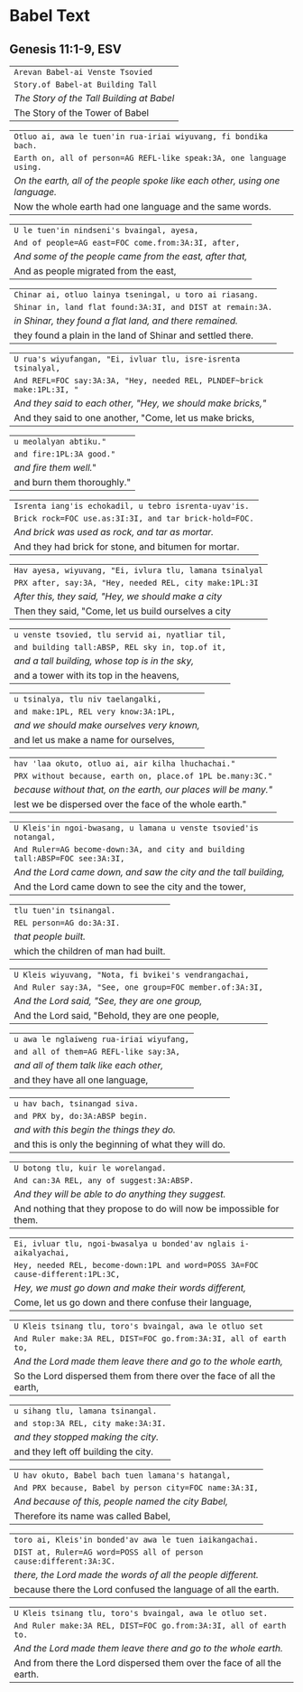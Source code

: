 # Babel Text

## Genesis 11:1-9, ESV

| |
|---|
| ``` Arevan Babel-ai Venste Tsovied ``` |
| ``` Story.of Babel-at Building Tall ``` |
| _The Story of the Tall Building at Babel_ |
| The Story of the Tower of Babel |

| |
|---|
| ```Otluo ai, awa le tuen'in rua-iriai wiyuvang, fi bondika bach.``` |
| ```Earth on, all of person=AG REFL-like speak:3A, one language using.``` |
| _On the earth, all of the people spoke like each other, using one language._ |
| Now the whole earth had one language and the same words. |

| |
|---|
| ``` U le tuen'in nindseni's bvaingal, ayesa, ``` |
| ``` And of people=AG east=FOC come.from:3A:3I, after, ``` |
| _And some of the people came from the east, after that,_ |
| And as people migrated from the east, |

| |
|---|
| ``` Chinar ai, otluo lainya tseningal, u toro ai riasang. ``` |
| ``` Shinar in, land flat found:3A:3I, and DIST at remain:3A. ``` |
| _in Shinar, they found a flat land, and there remained._ |
| they found a plain in the land of Shinar and settled there. |

| |
|---|
| ``` U rua's wiyufangan, "Ei, ivluar tlu, isre-isrenta tsinalyal, ``` |
| ``` And REFL=FOC say:3A:3A, "Hey, needed REL, PLNDEF~brick make:1PL:3I, " ``` |
| _And they said to each other, "Hey, we should make bricks,"_ |
| And they said to one another, "Come, let us make bricks, |

| |
|---|
| ``` u meolalyan abtiku." ``` |
| ``` and fire:1PL:3A good." ``` |
| _and fire them well._" |
| and burn them thoroughly." |

| |
|---|
| ``` Isrenta iang'is echokadil, u tebro isrenta-uyav'is. ``` |
| ``` Brick rock=FOC use.as:3I:3I, and tar brick-hold=FOC. ``` |
| _And brick was used as rock, and tar as mortar._ |
| And they had brick for stone, and bitumen for mortar. |

| |
|---|
| ``` Hav ayesa, wiyuvang, "Ei, ivlura tlu, lamana tsinalyal ``` |
| ``` PRX after, say:3A, "Hey, needed REL, city make:1PL:3I ``` |
| _After this, they said, "Hey, we should make a city_ |
| Then they said, "Come, let us build ourselves a city |

| |
|---|
| ``` u venste tsovied, tlu servid ai, nyatliar til, ``` |
| ``` and building tall:ABSP, REL sky in, top.of it, ``` |
| _and a tall building, whose top is in the sky,_ |
| and a tower with its top in the heavens, |

| |
|---|
| ``` u tsinalya, tlu niv taelangalki, ``` |
| ``` and make:1PL, REL very know:3A:1PL, ``` |
| _and we should make ourselves very known,_ |
| and let us make a name for ourselves, |

| |
|---|
| ``` hav 'laa okuto, otluo ai, air kilha lhuchachai." ``` |
| ``` PRX without because, earth on, place.of 1PL be.many:3C." ``` |
| _because without that, on the earth, our places will be many."_ |
| lest we be dispersed over the face of the whole earth." |

| |
|---|
| ``` U Kleis'in ngoi-bwasang, u lamana u venste tsovied'is notangal, ``` |
| ``` And Ruler=AG become-down:3A, and city and building tall:ABSP=FOC see:3A:3I, ``` |
| _And the Lord came down, and saw the city and the tall building,_ |
| And the Lord came down to see the city and the tower, |

| |
|---|
| ``` tlu tuen'in tsinangal. ``` |
| ``` REL person=AG do:3A:3I. ``` |
| _that people built._ |
| which the children of man had built. |

| |
|---|
| ``` U Kleis wiyuvang, "Nota, fi bvikei's vendrangachai, ``` |
| ``` And Ruler say:3A, "See, one group=FOC member.of:3A:3I, ``` |
| _And the Lord said, "See, they are one group,_ |
| And the Lord said, "Behold, they are one people, |

| |
|---|
| ``` u awa le nglaiweng rua-iriai wiyufang, ``` |
| ``` and all of them=AG REFL-like say:3A, ``` |
| _and all of them talk like each other,_ |
| and they have all one language, |

| |
|---|
| ``` u hav bach, tsinangad siva. ``` |
| ``` and PRX by, do:3A:ABSP begin. ``` |
| _and with this begin the things they do._ |
| and this is only the beginning of what they will do. |

| |
|---|
| ``` U botong tlu, kuir le worelangad. ``` |
| ``` And can:3A REL, any of suggest:3A:ABSP. ``` |
| _And they will be able to do anything they suggest._ |
| And nothing that they propose to do will now be impossible for them. |

| |
|---|
| ``` Ei, ivluar tlu, ngoi-bwasalya u bonded'av nglais i-aikalyachai, ``` |
| ``` Hey, needed REL, become-down:1PL and word=POSS 3A=FOC cause-different:1PL:3C, ``` |
| _Hey, we must go down and make their words different,_ |
| Come, let us go down and there confuse their language, |

| |
|---|
| ``` U Kleis tsinang tlu, toro's bvaingal, awa le otluo set ``` |
| ``` And Ruler make:3A REL, DIST=FOC go.from:3A:3I, all of earth to, ``` |
| _And the Lord made them leave there and go to the whole earth,_ |
| So the Lord dispersed them from there over the face of all the earth, |

| |
|---|
| ``` u sihang tlu, lamana tsinangal. ``` |
| ``` and stop:3A REL, city make:3A:3I. ``` |
| _and they stopped making the city._ |
| and they left off building the city. |

| |
|---|
| ``` U hav okuto, Babel bach tuen lamana's hatangal, ``` |
| ``` And PRX because, Babel by person city=FOC name:3A:3I, ``` |
| _And because of this, people named the city Babel,_ |
| Therefore its name was called Babel, |

| |
|---|
| ``` toro ai, Kleis'in bonded'av awa le tuen iaikangachai. ``` |
| ``` DIST at, Ruler=AG word=POSS all of person cause:different:3A:3C. ``` |
| _there, the Lord made the words of all the people different._ |
| because there the Lord confused the language of all the earth. |

| |
|---|
| ``` U Kleis tsinang tlu, toro's bvaingal, awa le otluo set. ``` |
| ``` And Ruler make:3A REL, DIST=FOC go.from:3A:3I, all of earth to. ``` |
| _And the Lord made them leave there and go to the whole earth._ |
| And from there the Lord dispersed them over the face of all the earth. |